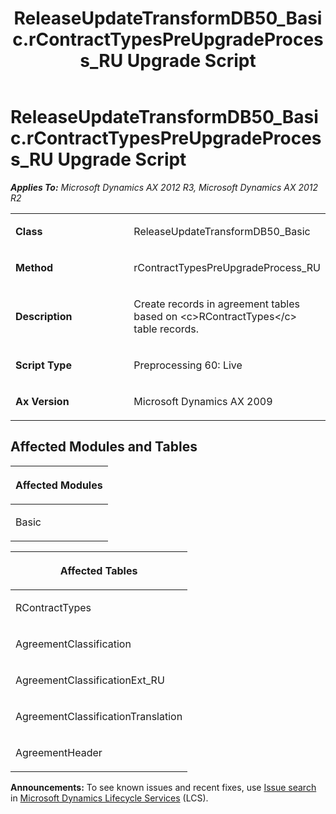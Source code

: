 ﻿---
title: ReleaseUpdateTransformDB50_Basic.rContractTypesPreUpgradeProcess_RU Upgrade Script
TOCTitle: ReleaseUpdateTransformDB50_Basic.rContractTypesPreUpgradeProcess_RU Upgrade Script
ms:assetid: 183e1f36-7e3d-a00b-ad08-e18e0747764d
ms:mtpsurl: https://msdn.microsoft.com/en-us/library/JJ718600(v=AX.60)
ms:contentKeyID: 49706882
ms.date: 05/18/2015
mtps_version: v=AX.60
---

# ReleaseUpdateTransformDB50\_Basic.rContractTypesPreUpgradeProcess\_RU Upgrade Script 


_**Applies To:** Microsoft Dynamics AX 2012 R3, Microsoft Dynamics AX 2012 R2_

<table>
<colgroup>
<col style="width: 50%" />
<col style="width: 50%" />
</colgroup>
<tbody>
<tr class="odd">
<td><p><strong>Class</strong></p></td>
<td><p>ReleaseUpdateTransformDB50_Basic</p></td>
</tr>
<tr class="even">
<td><p><strong>Method</strong></p></td>
<td><p>rContractTypesPreUpgradeProcess_RU</p></td>
</tr>
<tr class="odd">
<td><p><strong>Description</strong></p></td>
<td><p>Create records in agreement tables based on &lt;c&gt;RContractTypes&lt;/c&gt; table records.</p></td>
</tr>
<tr class="even">
<td><p><strong>Script Type</strong></p></td>
<td><p>Preprocessing 60: Live</p></td>
</tr>
<tr class="odd">
<td><p><strong>Ax Version</strong></p></td>
<td><p>Microsoft Dynamics AX 2009</p></td>
</tr>
</tbody>
</table>


## Affected Modules and Tables

<table>
<colgroup>
<col style="width: 100%" />
</colgroup>
<thead>
<tr class="header">
<th><p>Affected Modules</p></th>
</tr>
</thead>
<tbody>
<tr class="odd">
<td><p>Basic</p></td>
</tr>
</tbody>
</table>


<table>
<colgroup>
<col style="width: 100%" />
</colgroup>
<thead>
<tr class="header">
<th><p>Affected Tables</p></th>
</tr>
</thead>
<tbody>
<tr class="odd">
<td><p>RContractTypes</p></td>
</tr>
<tr class="even">
<td><p>AgreementClassification</p></td>
</tr>
<tr class="odd">
<td><p>AgreementClassificationExt_RU</p></td>
</tr>
<tr class="even">
<td><p>AgreementClassificationTranslation</p></td>
</tr>
<tr class="odd">
<td><p>AgreementHeader</p></td>
</tr>
</tbody>
</table>

  
**Announcements:** To see known issues and recent fixes, use [Issue search](http://go.microsoft.com/fwlink/?linkid=389258) in [Microsoft Dynamics Lifecycle Services](http://go.microsoft.com/fwlink/?linkid=306505) (LCS).

